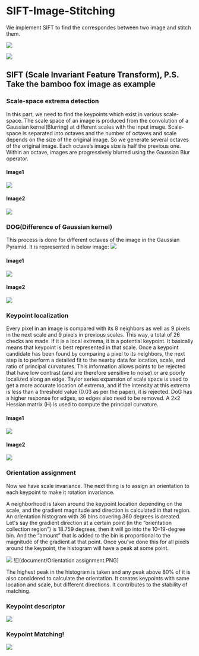 # SIFT-Image-Stitching

<!-- ## Abstract  -->

We implement SIFT to find the correspondes between two image and stitch them. 
<!-- ![](https://i.imgur.com/t5GQzh6.jpg) -->
![](document/parrington.jpg)

![](document/lab.jpg)

## SIFT (Scale Invariant Feature Transform), P.S. Take the bamboo fox image as example
### Scale-space extrema detection
In this part, we need to find the keypoints which exist in various scale-space. The scale space of an image is produced from the convolution of a Gaussian kernel(Blurring) at different scales with the input image. Scale-space is separated into octaves and the number of octaves and scale depends on the size of the original image. So we generate several octaves of the original image. Each octave’s image size is half the previous one. Within an octave, images are progressively blurred using the Gaussian Blur operator.
#### Image1
![](document/Scale-space-1.jpg)
#### Image2
![](document/Scale-space-2.jpg)


<!-- <img style="float: right;" src="https://i.imgur.com/hsbePXY.jpg" width=50% height=50%> -->
<!-- ![](https://i.imgur.com/hsbePXY.jpg) -->
### DOG(Difference of Gaussian kernel)
This process is done for different octaves of the image in the Gaussian Pyramid. It is represented in below image:
![](document/dog-1.png)

#### Image1
![](document/dog-2.jpg)

#### Image2
![](document/dog-3.jpg)


### Keypoint localization
Every pixel in an image is compared with its 8 neighbors as well as 9 pixels in the next scale and 9 pixels in previous scales. This way, a total of 26 checks are made. If it is a local extrema, it is a potential keypoint. It basically means that keypoint is best represented in that scale. 
Once a keypoint candidate has been found by comparing a pixel to its neighbors, the next step is to perform a detailed fit to the nearby data for location, scale, and ratio of principal curvatures. This information allows points to be rejected that have low contrast (and are therefore sensitive to noise) or are poorly localized along an edge.
Taylor series expansion of scale space is used to get a more accurate location of extrema, and if the intensity at this extrema is less than a threshold value (0.03 as per the paper), it is rejected. DoG has a higher response for edges, so edges also need to be removed. A 2x2 Hessian matrix (H) is used to compute the principal curvature.
#### Image1
![](document/Keypoints-1.jpg)
#### Image2
![](document/Keypoints-2.jpg)

### Orientation assignment

Now we have scale invariance. The next thing is to assign an orientation to each keypoint to make it rotation invariance.

A neighborhood is taken around the keypoint location depending on the scale, and the gradient magnitude and direction is calculated in that region. An orientation histogram with 36 bins covering 360 degrees is created. Let's say the gradient direction at a certain point (in the “orientation collection region”) is 18.759 degrees, then it will go into the 10–19-degree bin. And the “amount” that is added to the bin is proportional to the magnitude of the gradient at that point. Once you’ve done this for all pixels around the keypoint, the histogram will have a peak at some point.

![](document/Orientation.jpg)
![](document/Orientation assignment.PNG)

The highest peak in the histogram is taken and any peak above 80% of it is also considered to calculate the orientation. It creates keypoints with same location and scale, but different directions. It contributes to the stability of matching.

### Keypoint descriptor
![](document/Keypoint_descriptor.png)

### Keypoint Matching!
![](document/Keypoint_Matching.jpg)

